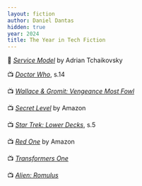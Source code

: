 ```yaml
---
layout: fiction
author: Daniel Dantas
hidden: true
year: 2024
title: The Year in Tech Fiction
---
```


📕 [_Service Model_](https://en.wikipedia.org/wiki/Service_Model_(novel)) by Adrian Tchaikovsky <!-- 1/15/2025 --> 

📺 [_Doctor Who_](https://en.wikipedia.org/wiki/Doctor_Who_series_14), s.14 <!-- 1/15/2025 -->

📺 [_Wallace & Gromit: Vengeance Most Fowl_](https://en.wikipedia.org/wiki/Wallace_%26_Gromit:_Vengeance_Most_Fowl) <!-- 1/3/2025 -->

📺 [_Secret Level_](https://en.wikipedia.org/wiki/Secret_Level) by Amazon <!-- 12/28/2024 -->

📺 [_Star Trek: Lower Decks_](https://en.wikipedia.org/wiki/Star_Trek:_Lower_Decks_season_5), s.5 <!-- 12/24/2024 -->

📺 [_Red One_](https://en.wikipedia.org/wiki/Red_One_(film)) by Amazon <!-- 12/12/2024 -->

📺 [_Transformers One_](https://en.wikipedia.org/wiki/Transformers_One) <!-- 11/30/2024 -->

📺 [_Alien: Romulus_](https://en.wikipedia.org/wiki/Alien:_Romulus) <!-- 11/30/2024 -->
